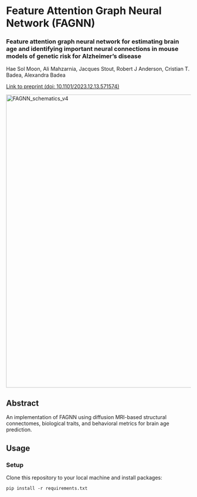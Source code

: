 # Feature Attention Graph Neural Network (FAGNN)

### Feature attention graph neural network for estimating brain age and identifying important neural connections in mouse models of genetic risk for Alzheimer’s disease

Hae Sol Moon, Ali Mahzarnia, Jacques Stout, Robert J Anderson, Cristian T. Badea, Alexandra Badea

[Link to preprint (doi: 10.1101/2023.12.13.571574)](https://doi.org/10.1101/2023.12.13.571574)

<img width="800" alt="FAGNN_schematics_v4" src="https://github.com/DuneDrive/FAGNN/assets/70248584/4cf35f49-37ad-4451-8216-f4ab4c5bab7a">


## Abstract
An implementation of FAGNN using diffusion MRI-based structural connectomes, biological traits, and behavioral metrics for brain age prediction.


## Usage
### Setup
Clone this repository to your local machine and install packages:
```
pip install -r requirements.txt
```


